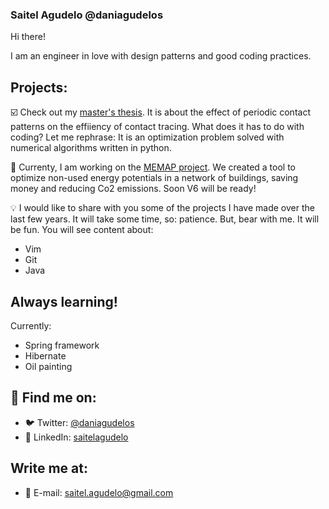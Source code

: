 ### Saitel Agudelo @daniagudelos

Hi there! 

I am an engineer in love with design patterns and good coding practices. 

## Projects:

:ballot_box_with_check: Check out my [master's thesis](https://github.com/daniagudelos/contact_tracing). It is about the effect of periodic contact patterns on the effiiency of contact tracing. What does it has to do with coding? Let me rephrase: It is an optimization problem solved with numerical algorithms written in python.

:mag_right: Currenty, I am working on the [MEMAP project](https://github.com/SES-fortiss/SmartGridCoSimulation). We created a tool to optimize non-used energy potentials in a network of buildings, saving money and reducing Co2 emissions. Soon V6 will be ready!

:bulb: I would like to share with you some of the projects I have made over the
last few years. It will take some time, so: patience. But, bear with me. It will
be fun. You will see content about:
- Vim
- Git
- Java

## Always learning!

Currently:
- Spring framework
- Hibernate
- Oil painting

## :round_pushpin: Find me on: 
- :bird: Twitter: [@daniagudelos](https://twitter.com/daniagudelos)
- :briefcase: LinkedIn: [saitelagudelo](https://www.linkedin.com/in/saitelagudelo/)

## Write me at:
- :email: E-mail: [saitel.agudelo@gmail.com](mailto:saitel.agudelo@gmail.com)
